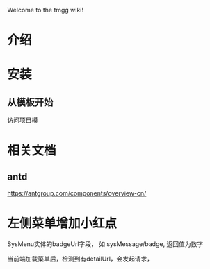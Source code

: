 Welcome to the tmgg wiki!
# 介绍

# 安装
## 从模板开始
访问项目模

# 相关文档
## antd
https://antgroup.com/components/overview-cn/






# 左侧菜单增加小红点

SysMenu实体的badgeUrl字段， 如 sysMessage/badge, 返回值为数字

当前端加载菜单后，检测到有detailUrl，会发起请求，


